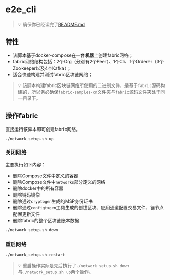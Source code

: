 # e2e_cli

> 💡 确保你已经读完了[README.md](https://github.com/fnpac/fabric-samples-cn/blob/master/README.md)

## 特性

* 该脚本基于docker-compose在**一台机器**上创建fabric网络；
* fabric网络结构包括：2个Org（分别有2个Peer）、1个Cli、1个Orderer（3个Zookeeper以及4个Kafka）；
* 适合快速构建并测试fabric区块链网络；

> 💡 该脚本构建fabric区块链网络所使用的二进制文件，是基于`fabric`源码构建的，所以务必确保`fabric-samples-cn`文件夹与`fabric`源码文件夹处于同一目录下。

## 操作fabric

直接运行该脚本即可创建fabric网络。

```text
./network_setup.sh up
```

### 关闭网络

主要执行如下内容：

* 删除Compose文件中定义的容器
* 删除Compose文件中`networks`部分定义的网络
* 删除docker中的所有容器
* 删除链码镜像
* 删除通过`cryptogen`生成的MSP身份证书
* 删除通过`configtxgen`工具生成的创世区块、应用通道配置交易文件、锚节点配置更新文件
* 删除fabric的整个区块链账本数据

```bash
./network_setup.sh down
```

### 重启网络

```bash
./network_setup.sh restart
```

> 💡 重启操作实际是先后执行了`./network_setup.sh down`与`./network_setup.sh up`两个操作。